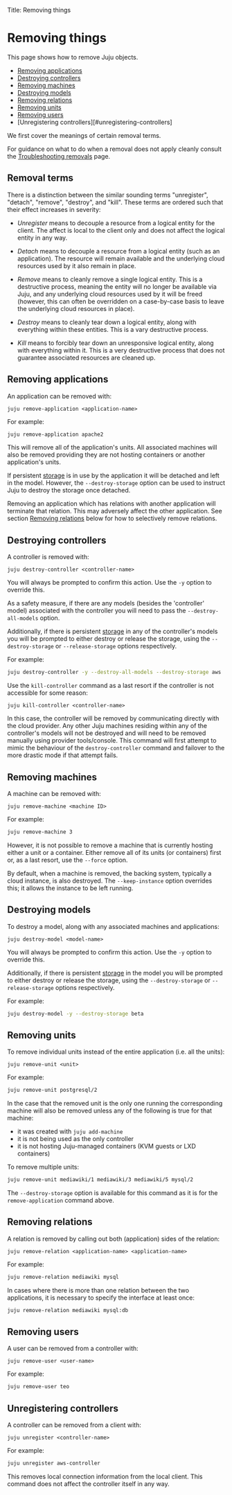 Title: Removing things

# Removing things

This page shows how to remove Juju objects.

 - [Removing applications][#removing-applications]
 - [Destroying controllers][#destroying-controllers]
 - [Removing machines][#removing-machines]
 - [Destroying models][#destroying-models]
 - [Removing relations][#removing-relations]
 - [Removing units][#removing-units]
 - [Removing users][#removing-users]
 - [Unregistering controllers][#unregistering-controllers]
 
We first cover the meanings of certain removal terms.

For guidance on what to do when a removal does not apply cleanly consult the
[Troubleshooting removals][troubleshooting-removals] page.

## Removal terms

There is a distinction between the similar sounding terms "unregister",
"detach", "remove", "destroy", and "kill". These terms are ordered such that
their effect increases in severity:

 - *Unregister* means to decouple a resource from a logical entity for the
   client. The affect is local to the client only and does not affect the
   logical entity in any way.

 - *Detach* means to decouple a resource from a logical entity (such as an
   application). The resource will remain available and the underlying cloud
   resources used by it also remain in place.

 - *Remove* means to cleanly remove a single logical entity. This is a
   destructive process, meaning the entity will no longer be available via
   Juju, and any underlying cloud resources used by it will be freed (however,
   this can often be overridden on a case-by-case basis to leave the underlying
   cloud resources in place).

 - *Destroy* means to cleanly tear down a logical entity, along with everything
   within these entities. This is a vary destructive process.

 - *Kill* means to forcibly tear down an unresponsive logical entity, along
   with everything within it. This is a very destructive process that does not
   guarantee associated resources are cleaned up.

## Removing applications

An application can be removed with:

`juju remove-application <application-name>`

For example:

```bash
juju remove-application apache2
```

This will remove all of the application's units. All associated machines will
also be removed providing they are not hosting containers or another
application's units.

If persistent [storage][charms-storage] is in use by the application it will be
detached and left in the model. However, the `--destroy-storage` option can be
used to instruct Juju to destroy the storage once detached.

Removing an application which has relations with another application will
terminate that relation. This may adversely affect the other application. See
section [Removing relations][#removing-relations] below for how to selectively
remove relations.

## Destroying controllers

A controller is removed with:

`juju destroy-controller <controller-name>`

You will always be prompted to confirm this action. Use the `-y` option to
override this.

As a safety measure, if there are any models (besides the 'controller' model)
associated with the controller you will need to pass the `--destroy-all-models`
option.

Additionally, if there is persistent [storage][charms-storage] in any of the
controller's models you will be prompted to either destroy or release the
storage, using the `--destroy-storage` or `--release-storage` options
respectively.

For example:

```bash
juju destroy-controller -y --destroy-all-models --destroy-storage aws
```

Use the `kill-controller` command as a last resort if the controller is not
accessible for some reason:

`juju kill-controller <controller-name>`

In this case, the controller will be removed by communicating directly with the
cloud provider. Any other Juju machines residing within any of the controller's
models will not be destroyed and will need to be removed manually using
provider tools/console. This command will first attempt to mimic the behaviour
of the `destroy-controller` command and failover to the more drastic mode if
that attempt fails.

## Removing machines

A machine can be removed with:

`juju remove-machine <machine ID>`

For example:

```bash
juju remove-machine 3
```

However, it is not possible to remove a machine that is currently hosting
either a unit or a container. Either remove all of its units (or containers)
first or, as a last resort, use the `--force` option.

By default, when a machine is removed, the backing system, typically a cloud
instance, is also destroyed. The `--keep-instance` option overrides this; it
allows the instance to be left running.

## Destroying models

To destroy a model, along with any associated machines and applications:

`juju destroy-model <model-name>`

You will always be prompted to confirm this action. Use the `-y` option to
override this.

Additionally, if there is persistent [storage][charms-storage] in the model you
will be prompted to either destroy or release the storage, using the
`--destroy-storage` or `--release-storage` options respectively.

For example:

```bash
juju destroy-model -y --destroy-storage beta
```

## Removing units

To remove individual units instead of the entire application (i.e. all the
units):

`juju remove-unit <unit>`

For example:

```bash
juju remove-unit postgresql/2
```

In the case that the removed unit is the only one running the corresponding
machine will also be removed unless any of the following is true for that
machine:

 - it was created with `juju add-machine`
 - it is not being used as the only controller
 - it is not hosting Juju-managed containers (KVM guests or LXD containers) 

To remove multiple units:

```bash
juju remove-unit mediawiki/1 mediawiki/3 mediawiki/5 mysql/2
```

The `--destroy-storage` option is available for this command as it is for the
`remove-application` command above.

## Removing relations

A relation is removed by calling out both (application) sides of the relation:

`juju remove-relation <application-name> <application-name>`

For example:

```bash
juju remove-relation mediawiki mysql
```

In cases where there is more than one relation between the two applications, it
is necessary to specify the interface at least once:

```bash
juju remove-relation mediawiki mysql:db
```

## Removing users

A user can be removed from a controller with:

`juju remove-user <user-name>`

For example:

```bash
juju remove-user teo
```

## Unregistering controllers

A controller can be removed from a client with:

`juju unregister <controller-name>`

For example:

```bash
juju unregister aws-controller
```

This removes local connection information from the local client. This command
does not affect the controller itself in any way.


<!-- LINKS-->

[charms-storage]: ./charms-storage.md
[troubleshooting-removals]: ./troubleshooting-removals.md
[charms-storage]: ./charms-storage.md

[#removing-applications]: #removing-applications
[#destroying-controllers]: #destroying-controllers
[#removing-machines]: #removing-machines
[#destroying-models]: #destroying-models
[#removing-relations]: #removing-relations
[#removing-units]: #removing-units
[#removing-users]: #removing-users
